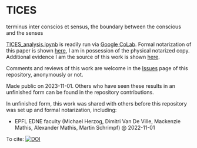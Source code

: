 # TICES
terminus inter conscios et sensus, the boundary between the conscious and the senses

[TICES_analysis.ipynb](https://github.com/dyl4nm4rsh4ll/TICES/blob/main/TICES_analysis.ipynb) is readily run via [Google CoLab](https://colab.research.google.com/). Formal notarization of this paper is shown [here](https://github.com/dyl4nm4rsh4ll/TICES/blob/main/20231031_TICES_notarization.jpg), I am in possession of the physical notarized copy. Additional evidence I am the source of this work is shown [here](https://github.com/dyl4nm4rsh4ll/TICES/blob/main/supplemental.pdf). 

Comments and reviews of this work are welcome in the [Issues](https://github.com/dyl4nm4rsh4ll/TICES/issues) page of this repository, anonymously or not.

Made public on 2023-11-01. Others who have seen these results in an unfinished form can be found in the repository contributions.

In unfinished form, this work was shared with others before this repository was set up and formal notarization, including:
 - EPFL EDNE faculty (Michael Herzog, Dimitri Van De Ville, Mackenzie Mathis, Alexander Mathis, Martin Schrimpf) @ 2022-11-01

To cite: [![DOI](https://zenodo.org/badge/712282968.svg)](https://zenodo.org/doi/10.5281/zenodo.10067747)
